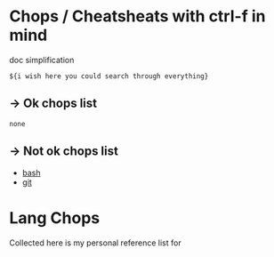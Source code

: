 # Chops / Cheatsheats with ctrl-f in mind

doc simplification

    ${i wish here you could search through everything}

## -> Ok chops list

    none

## -> Not ok chops list

* [bash](https://github.com/sventers/lang_chops/blob/master/INDEX_TECH/bash_chops.md)
* [git](./INDEX_TECH/git_chops.md)

# Lang Chops

Collected here is my personal reference list for 